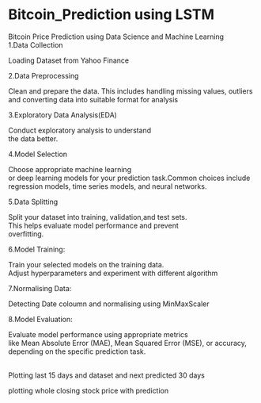 # Bitcoin_Prediction using LSTM
Bitcoin  Price Prediction using Data Science and Machine Learning<br>
1.Data Collection
<p>Loading Dataset from Yahoo Finance<p>
2.Data Preprocessing
  <p>Clean and prepare the data. 
   This includes handling missing values,
  outliers and converting data into suitable format 
   for analysis<p>
3.Exploratory Data Analysis(EDA)<br>
<p>Conduct exploratory analysis to understand <br> the data better.<p>
4.Model Selection
<p>Choose appropriate machine learning<br> or deep learning models for
 your prediction task.Common choices include regression models, 
 time series models,
 and neural networks.<p>
5.Data Splitting<br>
<p>Split your dataset into training, validation,and test sets.<br> 
 This helps evaluate model performance and prevent<br> overfitting.<p>
6.Model Training: <br>
<p>Train your selected models on the training data. <br>
  Adjust hyperparameters and experiment with different algorithm<p>
7.Normalising Data:<br>
  <p>Detecting Date coloumn and normalising using MinMaxScaler<p> 
8.Model Evaluation:<br>
<p>Evaluate model performance using appropriate metrics<br> 
 like Mean Absolute Error (MAE), 
 Mean Squared Error (MSE), or accuracy, depending on the specific 
 prediction task.<p><br>
 Plotting last 15 days and dataset and next predicted 30 days<br>
<p>plotting whole closing stock price with prediction<p>

